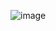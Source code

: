 ![image](https://github.com/Samir-Kesare/Assignments/assets/145540651/14fe7540-53de-4e3a-a59d-332db31bbca1)
